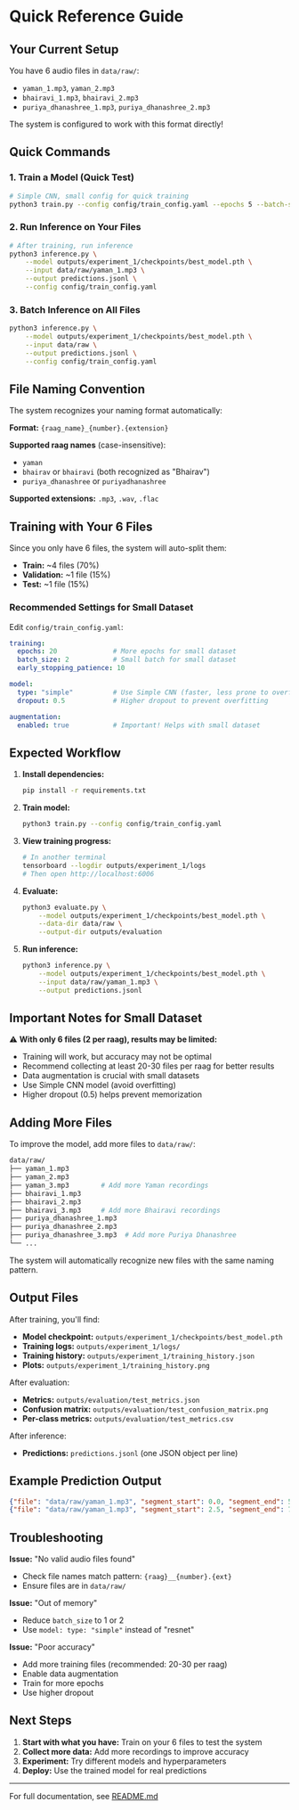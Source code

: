 # Quick Reference Guide

## Your Current Setup

You have 6 audio files in `data/raw/`:
- `yaman_1.mp3`, `yaman_2.mp3`
- `bhairavi_1.mp3`, `bhairavi_2.mp3`
- `puriya_dhanashree_1.mp3`, `puriya_dhanashree_2.mp3`

The system is configured to work with this format directly!

## Quick Commands

### 1. Train a Model (Quick Test)
```bash
# Simple CNN, small config for quick training
python3 train.py --config config/train_config.yaml --epochs 5 --batch-size 2
```

### 2. Run Inference on Your Files
```bash
# After training, run inference
python3 inference.py \
    --model outputs/experiment_1/checkpoints/best_model.pth \
    --input data/raw/yaman_1.mp3 \
    --output predictions.jsonl \
    --config config/train_config.yaml
```

### 3. Batch Inference on All Files
```bash
python3 inference.py \
    --model outputs/experiment_1/checkpoints/best_model.pth \
    --input data/raw \
    --output predictions.jsonl \
    --config config/train_config.yaml
```

## File Naming Convention

The system recognizes your naming format automatically:

**Format:** `{raag_name}_{number}.{extension}`

**Supported raag names** (case-insensitive):
- `yaman`
- `bhairav` or `bhairavi` (both recognized as "Bhairav")
- `puriya_dhanashree` or `puriyadhanashree`

**Supported extensions:** `.mp3`, `.wav`, `.flac`

## Training with Your 6 Files

Since you only have 6 files, the system will auto-split them:
- **Train:** ~4 files (70%)
- **Validation:** ~1 file (15%)
- **Test:** ~1 file (15%)

### Recommended Settings for Small Dataset

Edit `config/train_config.yaml`:
```yaml
training:
  epochs: 20              # More epochs for small dataset
  batch_size: 2           # Small batch for small dataset
  early_stopping_patience: 10

model:
  type: "simple"          # Use Simple CNN (faster, less prone to overfitting)
  dropout: 0.5            # Higher dropout to prevent overfitting

augmentation:
  enabled: true           # Important! Helps with small dataset
```

## Expected Workflow

1. **Install dependencies:**
   ```bash
   pip install -r requirements.txt
   ```

2. **Train model:**
   ```bash
   python3 train.py --config config/train_config.yaml
   ```

3. **View training progress:**
   ```bash
   # In another terminal
   tensorboard --logdir outputs/experiment_1/logs
   # Then open http://localhost:6006
   ```

4. **Evaluate:**
   ```bash
   python3 evaluate.py \
       --model outputs/experiment_1/checkpoints/best_model.pth \
       --data-dir data/raw \
       --output-dir outputs/evaluation
   ```

5. **Run inference:**
   ```bash
   python3 inference.py \
       --model outputs/experiment_1/checkpoints/best_model.pth \
       --input data/raw/yaman_1.mp3 \
       --output predictions.jsonl
   ```

## Important Notes for Small Dataset

⚠️ **With only 6 files (2 per raag), results may be limited:**
- Training will work, but accuracy may not be optimal
- Recommend collecting at least 20-30 files per raag for better results
- Data augmentation is crucial with small datasets
- Use Simple CNN model (avoid overfitting)
- Higher dropout (0.5) helps prevent memorization

## Adding More Files

To improve the model, add more files to `data/raw/`:
```bash
data/raw/
├── yaman_1.mp3
├── yaman_2.mp3
├── yaman_3.mp3        # Add more Yaman recordings
├── bhairavi_1.mp3
├── bhairavi_2.mp3
├── bhairavi_3.mp3     # Add more Bhairavi recordings
├── puriya_dhanashree_1.mp3
├── puriya_dhanashree_2.mp3
├── puriya_dhanashree_3.mp3  # Add more Puriya Dhanashree
└── ...
```

The system will automatically recognize new files with the same naming pattern.

## Output Files

After training, you'll find:
- **Model checkpoint:** `outputs/experiment_1/checkpoints/best_model.pth`
- **Training logs:** `outputs/experiment_1/logs/`
- **Training history:** `outputs/experiment_1/training_history.json`
- **Plots:** `outputs/experiment_1/training_history.png`

After evaluation:
- **Metrics:** `outputs/evaluation/test_metrics.json`
- **Confusion matrix:** `outputs/evaluation/test_confusion_matrix.png`
- **Per-class metrics:** `outputs/evaluation/test_metrics.csv`

After inference:
- **Predictions:** `predictions.jsonl` (one JSON object per line)

## Example Prediction Output

```json
{"file": "data/raw/yaman_1.mp3", "segment_start": 0.0, "segment_end": 5.0, "prediction": "Yaman", "confidence": 0.92}
{"file": "data/raw/yaman_1.mp3", "segment_start": 2.5, "segment_end": 7.5, "prediction": "Yaman", "confidence": 0.89}
```

## Troubleshooting

**Issue:** "No valid audio files found"
- Check file names match pattern: `{raag}__{number}.{ext}`
- Ensure files are in `data/raw/`

**Issue:** "Out of memory"
- Reduce `batch_size` to 1 or 2
- Use `model: type: "simple"` instead of "resnet"

**Issue:** "Poor accuracy"
- Add more training files (recommended: 20-30 per raag)
- Enable data augmentation
- Train for more epochs
- Use higher dropout

## Next Steps

1. **Start with what you have:** Train on your 6 files to test the system
2. **Collect more data:** Add more recordings to improve accuracy
3. **Experiment:** Try different models and hyperparameters
4. **Deploy:** Use the trained model for real predictions

---

For full documentation, see [README.md](README.md)
